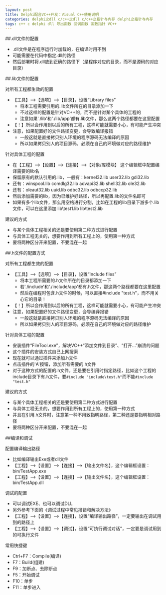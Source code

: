 ```yaml
---
layout: post
title: Delphi配合VC++开发：Visual C++使用说明
categories: delphi之dll c/c++之dll c/c++之指针与内存 delphi之指针与内存
tags: c++ c delphi dll 导出函数 回调函数 函数指针 VC++
---
```


##.dll文件的配置

* .dll文件是在程序运行时加载的，在编译时用不到
* 可能需要在代码中指定.dll的路径
* 然后部署时将.dll放到正确的路径下（是程序对应的目录，而不是源码的对应目录）

##.lib文件的配置

对所有工程都生效的配置

* 【工具】-->【选项】-->【目录】，设置“Library files”
  * 将本工程需要引用的.lib文件所在的目录添加一下
  * 不过这样的配置是针对VC++的，而不是针对某个具体的工程的
  * 注意如果'./lib'和'./lib/app'都有.lib文件，那么这两个路径都要在这里配置
* 【！】所以会作用到以后的所有工程，这样可能就需要小心，有可能产生冲突
* 注意，如果配置好的文件路径变更，会导致编译报错
  * 一般这就是直接拷贝别人环境的程序源码无法编译的原因
  * 所以如果拷贝别人的项目源码，必须在自己的环境做对应的路径维护

针对具体工程的配置

* 在【工程】-->【设置】-->【连接】-->【对象/库模块】 这个编辑框中配置编译需要的lib名
* 保留原有的默认引用的.lib，一般有：kernel32.lib user32.lib gdi32.lib
* 还有：winspool.lib comdlg32.lib advapi32.lib shell32.lib ole32.lib
* 还有：oleaut32.lib uuid.lib odbc32.lib odbccp32.lib
* 然后添加需要的lib，因为已维护好路径，所以再配置.lib的文件名即可
* 如果有多个lib文件，那么用空格进行分割，比如在工程的lib目录下游多个.lib文件，可以在这里添加 lib\test1.lib lib\test2.lib

建议的方式

* 与某个具体工程相关的还是要使用第二种方式进行配置
* 与具体工程无关的，想要作用到所有工程上的，使用第一种方式
* 要将两种区分开来配置，不要混在一起

##.h文件的配置方式

对所有工程都生效的配置

* 【工具】-->【选项】-->【目录】，设置“Include files”
  * 将本工程所需要的.h文件所在的目录都添加一下
  * 若'./include'和'./include/app'都有.h文件，那这两个路径都要在这里配置
  * 然后在编程时包含.h文件的时候，可以直接#include "test.h"，而不用关心它的目录！
* 【！】所以会作用到以后的所有工程，这样可能就需要小心，有可能产生冲突
* 注意，如果配置好的文件路径变更，会导编译报错
  * 一般这就是直接拷贝别人环境的程序源码无法编译的原因
  * 所以如果拷贝别人的项目源码，必须在自己的环境做对应的路径维护

针对具体工程的配置

* 安装插件“FileTool.exe”，解决VC++“添加文件到目录”、“打开...”崩溃的问题
* 这个插件的安装方式自己上网搜索
* 现在就可以通过插件来添加.h文件
* 点击插件的'A'按钮，添加所有需要的.h文件
* 对于这种方式的配置的.h文件，还是要在引用时指定路径，比如这个工程的include目录下有.h文件，要`#include "include\test.h"`而不能`#include "test.h"`

建议的方式

* 与某个具体工程相关的还是要使用第二种方式进行配置
* 与具体工程无关的，想要作用到所有工程上的，使用第一种方式
* 并且在引用.h文件时，注意第一种不用致指明路径，第二种还是要指明相对路径
* 要将两种区分开来配置，不要混在一起

##编译和调试

配置编译输出路径

* 比如编译输出Exe或者dll文件
* 【工程】-->【设置】-->【连接】-->【输出文件名】，这个编辑框设置：bin/TestApp.exe
* 【工程】-->【设置】-->【连接】-->【输出文件名】，这个编辑框设置：bin/TestApp.dll

调试的配置

* 可以调试EXE、也可以调试DLL
* 另外参考下面的《调试过程中常见报错和解决方法》
* 【工程】-->【设置】-->【连接】，设置“编译输出路径”，一定要输出在调试用到的路径上
* 【工程】-->【设置】-->【调试】，设置“可执行调试对话”，一定要是调试用到的可执行文件

常用快捷键

* Ctrl+F7：Compile(编译)
* F7：Build(组建)
* F9：加断点、去除断点
* F5：开始调试
* F10：单步
* F11：单步进入
